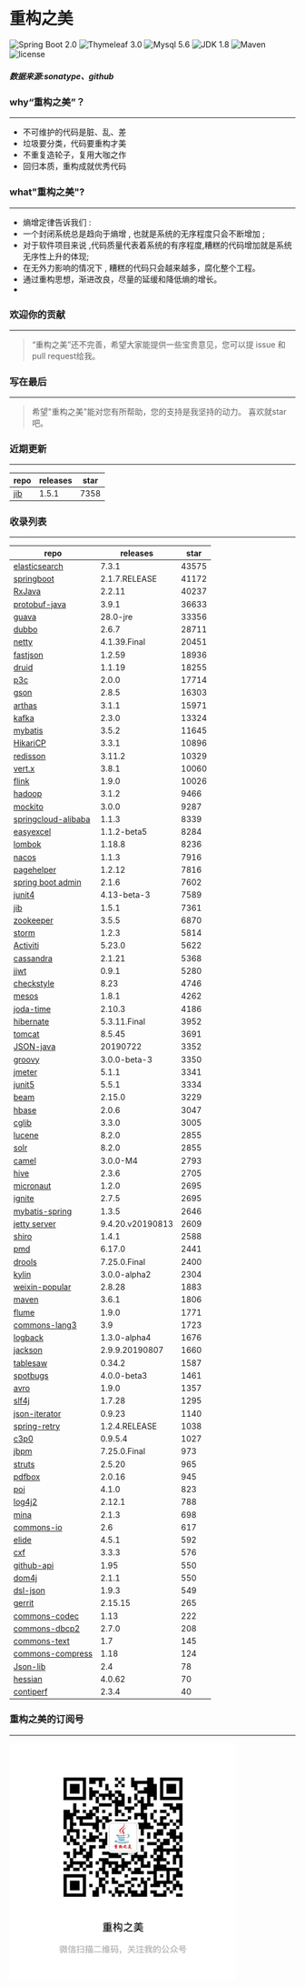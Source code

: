 # 重构之美
![Spring Boot 2.0](https://img.shields.io/badge/Spring%20Boot-2.0-brightgreen.svg)
![Thymeleaf 3.0](https://img.shields.io/badge/Thymeleaf-3.0-yellow.svg)
![Mysql 5.6](https://img.shields.io/badge/Mysql-5.6-blue.svg)
![JDK 1.8](https://img.shields.io/badge/JDK-1.8-brightgreen.svg)
![Maven](https://img.shields.io/badge/Maven-3.5.0-yellowgreen.svg)
![license](https://img.shields.io/badge/license-Apache%202-blue.svg)
##### 数据来源:sonatype、github

### why“重构之美”？
--- 
- 不可维护的代码是脏、乱、差
- 垃圾要分类，代码要重构才美
- 不重复造轮子，复用大咖之作
- 回归本质，重构成就优秀代码


### what"重构之美"?
---
- 熵增定律告诉我们 :
- 一个封闭系统总是趋向于熵增 , 也就是系统的无序程度只会不断增加 ;
- 对于软件项目来说 ,代码质量代表着系统的有序程度,糟糕的代码增加就是系统无序性上升的体现;
- 在无外力影响的情况下 , 糟糕的代码只会越来越多，腐化整个工程。
- 通过重构思想，渐进改良，尽量的延缓和降低熵的增长。
- 


### 欢迎你的贡献
---
> “重构之美”还不完善，希望大家能提供一些宝贵意见，您可以提 issue 和 pull request给我。


### 写在最后
---
> 希望"重构之美"能对您有所帮助，您的支持是我坚持的动力。
> 喜欢就star吧。


### 近期更新
---
repo | releases | star
---|---|---
[jib](https://github.com/GoogleContainerTools/jib) | 1.5.1 | 7358

### 收录列表
---
repo | releases | star
---|---|---
[elasticsearch](https://github.com/elastic/elasticsearch) | 7.3.1 | 43575 
[springboot](https://github.com/spring-projects/spring-boot) | 2.1.7.RELEASE | 41172 
[RxJava](https://github.com/ReactiveX/RxJava) | 2.2.11 | 40237 
[protobuf-java](https://github.com/protocolbuffers/protobuf) | 3.9.1 | 36633 
[guava](https://github.com/google/guava) | 28.0-jre | 33356 
[dubbo](https://github.com/apache/incubator-dubbo) | 2.6.7 | 28711 
[netty](https://github.com/netty/netty) | 4.1.39.Final | 20451 
[fastjson](https://github.com/alibaba/fastjson) | 1.2.59 | 18936 
[druid](https://github.com/alibaba/druid) | 1.1.19 | 18255 
[p3c](https://github.com/alibaba/p3c) | 2.0.0 | 17714 
[gson](https://github.com/google/gson) | 2.8.5 | 16303 
[arthas](https://github.com/alibaba/arthas) | 3.1.1 | 15971 
[kafka](https://github.com/apache/kafka) | 2.3.0 | 13324 
[mybatis](https://github.com/mybatis/mybatis-3) | 3.5.2 | 11645 
[HikariCP](https://github.com/brettwooldridge/HikariCP) | 3.3.1 | 10896 
[redisson](https://github.com/redisson/redisson) | 3.11.2 | 10329 
[vert.x](https://github.com/eclipse-vertx/vert.x) | 3.8.1 | 10060 
[flink](https://github.com/apache/flink) | 1.9.0 | 10026 
[hadoop](https://github.com/apache/hadoop) | 3.1.2 | 9466 
[mockito](https://github.com/mockito/mockito) | 3.0.0 | 9287 
[springcloud-alibaba](https://github.com/spring-cloud-incubator/spring-cloud-alibaba) | 1.1.3 | 8339 
[easyexcel](https://github.com/alibaba/easyexcel) | 1.1.2-beta5 | 8284 
[lombok](https://github.com/rzwitserloot/lombok) | 1.18.8 | 8236 
[nacos](https://github.com/alibaba/nacos) | 1.1.3 | 7916 
[pagehelper](https://github.com/pagehelper/Mybatis-PageHelper) | 1.2.12 | 7816 
[spring boot admin](https://github.com/codecentric/spring-boot-admin) | 2.1.6 | 7602 
[junit4](https://github.com/junit-team/junit4) | 4.13-beta-3 | 7589 
[jib](https://github.com/GoogleContainerTools/jib) | 1.5.1 | 7361 
[zookeeper](https://github.com/apache/zookeeper) | 3.5.5 | 6870 
[storm](https://github.com/apache/storm) | 1.2.3 | 5814 
[Activiti](https://github.com/Activiti/Activiti) | 5.23.0 | 5622 
[cassandra](https://github.com/apache/cassandra) | 2.1.21 | 5368 
[jjwt](https://github.com/jwtk/jjwt) | 0.9.1 | 5280 
[checkstyle](https://github.com/checkstyle/checkstyle) | 8.23 | 4746 
[mesos](https://github.com/apache/mesos) | 1.8.1 | 4262 
[joda-time](https://github.com/JodaOrg/joda-time) | 2.10.3 | 4186 
[hibernate](https://github.com/hibernate/hibernate-orm) | 5.3.11.Final | 3952 
[tomcat](https://github.com/apache/tomcat) | 8.5.45 | 3691 
[JSON-java](https://github.com/stleary/JSON-java) | 20190722 | 3352 
[groovy](https://github.com/apache/groovy) | 3.0.0-beta-3 | 3350 
[jmeter](https://github.com/apache/jmeter) | 5.1.1 | 3341 
[junit5](https://github.com/junit-team/junit5) | 5.5.1 | 3334 
[beam](https://github.com/apache/beam) | 2.15.0 | 3229 
[hbase](https://github.com/apache/hbase) | 2.0.6 | 3047 
[cglib](https://github.com/cglib/cglib) | 3.3.0 | 3005 
[lucene](https://github.com/apache/lucene-solr) | 8.2.0 | 2855 
[solr](https://github.com/apache/lucene-solr) | 8.2.0 | 2855 
[camel](https://github.com/apache/camel) | 3.0.0-M4 | 2793 
[hive](https://github.com/apache/hive) | 2.3.6 | 2705 
[micronaut](https://github.com/micronaut-projects/micronaut-core) | 1.2.0 | 2695 
[ignite](https://github.com/apache/ignite) | 2.7.5 | 2695 
[mybatis-spring](https://github.com/mybatis/spring-boot-starter) | 1.3.5 | 2646 
[jetty server](https://github.com/eclipse/jetty.project) | 9.4.20.v20190813 | 2609 
[shiro](https://github.com/apache/shiro) | 1.4.1 | 2588 
[pmd](https://github.com/pmd/pmd) | 6.17.0 | 2441 
[drools](https://github.com/kiegroup/drools) | 7.25.0.Final | 2400 
[kylin](https://github.com/apache/kylin) | 3.0.0-alpha2 | 2304 
[weixin-popular](https://github.com/liyiorg/weixin-popular) | 2.8.28 | 1883 
[maven](https://github.com/apache/maven) | 3.6.1 | 1806 
[flume](https://github.com/apache/flume) | 1.9.0 | 1771 
[commons-lang3](https://github.com/apache/commons-lang) | 3.9 | 1723 
[logback](https://github.com/qos-ch/logback) | 1.3.0-alpha4 | 1676 
[jackson](https://github.com/FasterXML/jackson-core) | 2.9.9.20190807 | 1660 
[tablesaw](https://github.com/jtablesaw/tablesaw) | 0.34.2 | 1587 
[spotbugs](https://github.com/spotbugs/spotbugs) | 4.0.0-beta3 | 1461 
[avro](https://github.com/apache/avro) | 1.9.0 | 1357 
[slf4j](https://github.com/qos-ch/slf4j) | 1.7.28 | 1295 
[json-iterator](https://github.com/json-iterator/java) | 0.9.23 | 1140 
[spring-retry](https://github.com/spring-projects/spring-retry) | 1.2.4.RELEASE | 1038 
[c3p0](https://github.com/swaldman/c3p0) | 0.9.5.4 | 1027 
[jbpm](https://github.com/kiegroup/jbpm) | 7.25.0.Final | 973 
[struts](https://github.com/apache/struts) | 2.5.20 | 965 
[pdfbox](https://github.com/apache/pdfbox) | 2.0.16 | 945 
[poi](https://github.com/apache/poi) | 4.1.0 | 823 
[log4j2](https://github.com/apache/logging-log4j2) | 2.12.1 | 788 
[mina](https://github.com/apache/mina) | 2.1.3 | 698 
[commons-io](https://github.com/apache/commons-io) | 2.6 | 617 
[elide](https://github.com/yahoo/elide) | 4.5.1 | 592 
[cxf](https://github.com/apache/cxf) | 3.3.3 | 576 
[github-api](https://github.com/kohsuke/github-api) | 1.95 | 550 
[dom4j](https://github.com/dom4j/dom4j) | 2.1.1 | 550 
[dsl-json](https://github.com/ngs-doo/dsl-json) | 1.9.3 | 549 
[gerrit](https://github.com/GerritCodeReview/gerrit) | 2.15.15 | 265 
[commons-codec](https://github.com/apache/commons-codec) | 1.13 | 222 
[commons-dbcp2](https://github.com/apache/commons-dbcp) | 2.7.0 | 208 
[commons-text](https://github.com/apache/commons-text) | 1.7 | 145 
[commons-compress](https://github.com/apache/commons-compress) | 1.18 | 124 
[Json-lib](https://github.com/aalmiray/Json-lib) | 2.4 | 78 
[hessian](https://github.com/ebourg/hessian) | 4.0.62 | 70 
[contiperf](https://github.com/lucaspouzac/contiperf) | 2.3.4 | 40 


### 重构之美的订阅号
---
<img src="https://github.com/jartisan2001/latest/blob/master/Image.jpg" width="400" hegiht="400" align=left />
